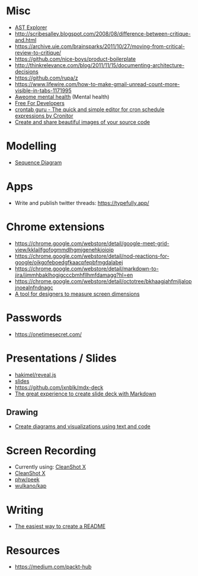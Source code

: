# Misc

- [AST Explorer](https://astexplorer.net/)
- http://scribesalley.blogspot.com/2008/08/difference-between-critique-and.html
- https://archive.uie.com/brainsparks/2011/10/27/moving-from-critical-review-to-critique/
- https://github.com/nice-boys/product-boilerplate
- http://thinkrelevance.com/blog/2011/11/15/documenting-architecture-decisions
- https://github.com/rupa/z
- https://www.lifewire.com/how-to-make-gmail-unread-count-more-visible-in-tabs-1171995
- [Aweome mental health](https://dreamingechoes.github.io/awesome-mental-health/) (Mental health)
- [Free For Developers](https://free-for.dev/#/)
- [crontab guru - The quick and simple editor for cron schedule expressions by Cronitor
](https://crontab.guru/)
- [Create and share beautiful images of your source code](https://carbon.now.sh/)

# Modelling

- [Sequence Diagram](https://sequencediagram.org/)

# Apps

- Write and publish twitter threads: https://typefully.app/

# Chrome extensions

- https://chrome.google.com/webstore/detail/google-meet-grid-view/kklailfgofogmmdlhgmjgenehkjoioip
- https://chrome.google.com/webstore/detail/nod-reactions-for-google/oikgofeboedgfkaacpfepbfmgdalabej
- https://chrome.google.com/webstore/detail/markdown-to-jira/jjmmhbaklhogjgcccbmhfllhmfdamagg?hl=en
- https://chrome.google.com/webstore/detail/octotree/bkhaagjahfmjljalopjnoealnfndnagc
- [A tool for designers to measure screen dimensions](https://chrome.google.com/webstore/detail/dimensions/baocaagndhipibgklemoalmkljaimfdj)

# Passwords

- https://onetimesecret.com/

# Presentations / Slides

- [hakimel/reveal.js](https://github.com/hakimel/reveal.js)
- [slides](https://slides.com/)
- https://github.com/jxnblk/mdx-deck
- [The great experience to create slide deck with Markdown](https://marp.app/)

## Drawing

- [Create diagrams and visualizations using text and code](https://mermaid-js.github.io/mermaid/#/)

# Screen Recording

- Currently using: [CleanShot X](https://cleanshot.com/)
- [CleanShot X](https://cleanshot.com/)
- [phw/peek](https://github.com/phw/peek)
- [wulkano/kap](https://github.com/wulkano/kap)

# Writing

- [The easiest way to create a README](https://readme.so/)

# Resources

- https://medium.com/packt-hub
